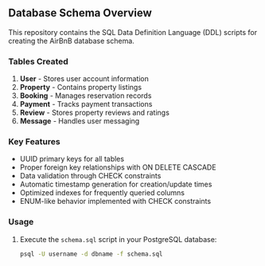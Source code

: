 
## Database Schema Overview

This repository contains the SQL Data Definition Language (DDL) scripts for creating the AirBnB database schema.

### Tables Created

1. **User** - Stores user account information
2. **Property** - Contains property listings
3. **Booking** - Manages reservation records
4. **Payment** - Tracks payment transactions
5. **Review** - Stores property reviews and ratings
6. **Message** - Handles user messaging

### Key Features

- UUID primary keys for all tables
- Proper foreign key relationships with ON DELETE CASCADE
- Data validation through CHECK constraints
- Automatic timestamp generation for creation/update times
- Optimized indexes for frequently queried columns
- ENUM-like behavior implemented with CHECK constraints

### Usage

1. Execute the `schema.sql` script in your PostgreSQL database:
   ```bash
   psql -U username -d dbname -f schema.sql
